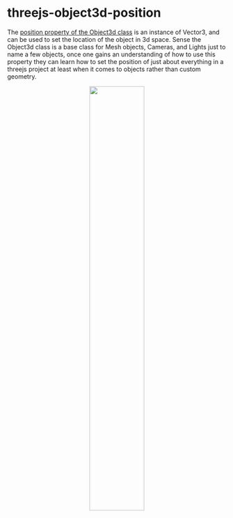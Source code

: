 # threejs-object3d-position

The [position property of the Object3d class](https://dustinpfister.github.io/2022/04/04/threejs-object3d-position/) is an instance of Vector3, and can be used to set the location of the object in 3d space. Sense the Object3d class is a base class for Mesh objects, Cameras, and Lights just to name a few objects, once one gains an understanding of how to use this property they can learn how to set the position of just about everything in a threejs project at least when it comes to objects rather than custom geometry.

<div align="center">
      <a href="https://www.youtube.com/watch?v=iqTSfkGX3no">
         <img src="https://img.youtube.com/vi/iqTSfkGX3no/0.jpg" style="width:50%;">
      </a>
</div>
